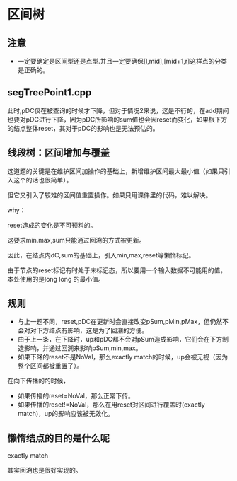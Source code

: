 # 区间树

## 注意

* 一定要确定是区间型还是点型.并且一定要确保[l,mid],[mid+1,r]这样点的分类是正确的。

## segTreePoint1.cpp

此时,pDC仅在被查询的时候才下降，但对于情况2来说，这是不行的，在add期间也要对pDC进行下降，因为pDC所影响的sum值也会因reset而变化，如果根下方的结点整体reset，其对于pDC的影响也是无法预估的。


## 线段树：区间增加与覆盖

这道题的关键是在维护区间加操作的基础上，新增维护区间最大最小值（如果只引入这个的话也很简单）。

但它又引入了较难的区间值重置操作。如果只用课件里的代码，难以解决。

why：

reset造成的变化是不可预料的。

这要求min.max,sum只能通过回溯的方式被更新。

因此，在结点内dC,sum的基础上，引入min,max,reset等懒惰标记。

由于节点的reset标记有时处于未标记态，所以要用一个输入数据不可能用的值，本处使用的是long long 的最小值。

## 规则

* 与上一题不同，reset,pDC在更新时会直接改变pSum,pMin,pMax，但仍然不会对对下方结点有影响，这是为了回溯的方便。
* 由于上一条，在下降时，up和pDC都不会对pSum造成影响，它们会在下方制造影响，并通过回溯来影响pSum,min,max。
* 如果下降的reset不是NoVal，那么exactly match的时候，up会被无视（因为整个区间都被重置了）。

在向下传播的的时候，
* 如果传播的reset=NoVal，那么正常下传。
* 如果传播的reset!=NoVal，那么在用reset对区间进行覆盖时(exactly match)，up的影响应该被无效化。

## 懒惰结点的目的是什么呢

exactly match

其实回溯也是很好实现的。
